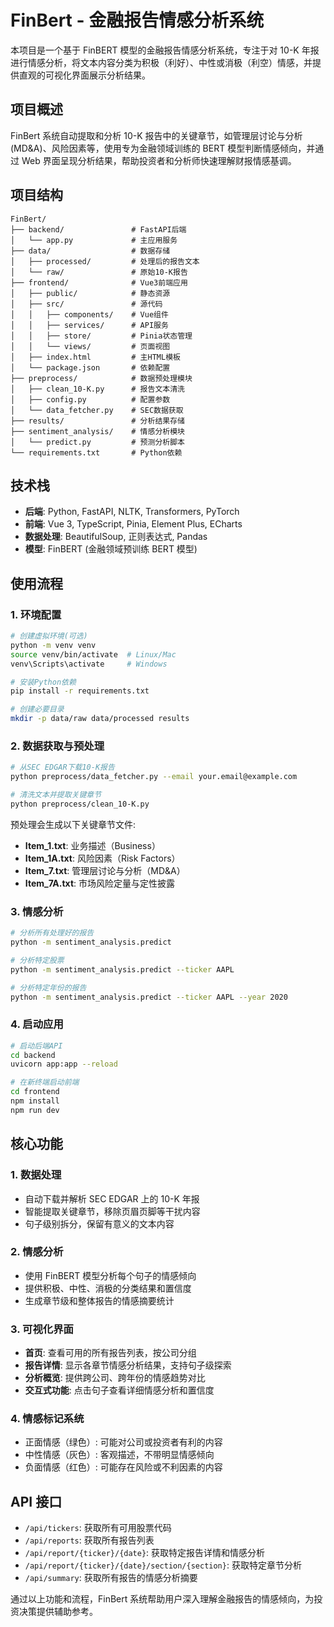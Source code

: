 # FinBert - 金融报告情感分析系统

本项目是一个基于 FinBERT 模型的金融报告情感分析系统，专注于对 10-K 年报进行情感分析，将文本内容分类为积极（利好）、中性或消极（利空）情感，并提供直观的可视化界面展示分析结果。

## 项目概述

FinBert 系统自动提取和分析 10-K 报告中的关键章节，如管理层讨论与分析(MD&A)、风险因素等，使用专为金融领域训练的 BERT 模型判断情感倾向，并通过 Web 界面呈现分析结果，帮助投资者和分析师快速理解财报情感基调。

## 项目结构

```
FinBert/
├── backend/               # FastAPI后端
│   └── app.py             # 主应用服务
├── data/                  # 数据存储
│   ├── processed/         # 处理后的报告文本
│   └── raw/               # 原始10-K报告
├── frontend/              # Vue3前端应用
│   ├── public/            # 静态资源
│   ├── src/               # 源代码
│   │   ├── components/    # Vue组件
│   │   ├── services/      # API服务
│   │   ├── store/         # Pinia状态管理
│   │   └── views/         # 页面视图
│   ├── index.html         # 主HTML模板
│   └── package.json       # 依赖配置
├── preprocess/            # 数据预处理模块
│   ├── clean_10-K.py      # 报告文本清洗
│   ├── config.py          # 配置参数
│   └── data_fetcher.py    # SEC数据获取
├── results/               # 分析结果存储
├── sentiment_analysis/    # 情感分析模块
│   └── predict.py         # 预测分析脚本
└── requirements.txt       # Python依赖
```

## 技术栈

- **后端**: Python, FastAPI, NLTK, Transformers, PyTorch
- **前端**: Vue 3, TypeScript, Pinia, Element Plus, ECharts
- **数据处理**: BeautifulSoup, 正则表达式, Pandas
- **模型**: FinBERT (金融领域预训练 BERT 模型)

## 使用流程

### 1. 环境配置

```bash
# 创建虚拟环境(可选)
python -m venv venv
source venv/bin/activate  # Linux/Mac
venv\Scripts\activate     # Windows

# 安装Python依赖
pip install -r requirements.txt

# 创建必要目录
mkdir -p data/raw data/processed results
```

### 2. 数据获取与预处理

```bash
# 从SEC EDGAR下载10-K报告
python preprocess/data_fetcher.py --email your.email@example.com

# 清洗文本并提取关键章节
python preprocess/clean_10-K.py
```

预处理会生成以下关键章节文件:

- **Item_1.txt**: 业务描述（Business）
- **Item_1A.txt**: 风险因素（Risk Factors）
- **Item_7.txt**: 管理层讨论与分析（MD&A）
- **Item_7A.txt**: 市场风险定量与定性披露

### 3. 情感分析

```bash
# 分析所有处理好的报告
python -m sentiment_analysis.predict

# 分析特定股票
python -m sentiment_analysis.predict --ticker AAPL

# 分析特定年份的报告
python -m sentiment_analysis.predict --ticker AAPL --year 2020
```

### 4. 启动应用

```bash
# 启动后端API
cd backend
uvicorn app:app --reload

# 在新终端启动前端
cd frontend
npm install
npm run dev
```

## 核心功能

### 1. 数据处理

- 自动下载并解析 SEC EDGAR 上的 10-K 年报
- 智能提取关键章节，移除页眉页脚等干扰内容
- 句子级别拆分，保留有意义的文本内容

### 2. 情感分析

- 使用 FinBERT 模型分析每个句子的情感倾向
- 提供积极、中性、消极的分类结果和置信度
- 生成章节级和整体报告的情感摘要统计

### 3. 可视化界面

- **首页**: 查看可用的所有报告列表，按公司分组
- **报告详情**: 显示各章节情感分析结果，支持句子级探索
- **分析概览**: 提供跨公司、跨年份的情感趋势对比
- **交互式功能**: 点击句子查看详细情感分析和置信度

### 4. 情感标记系统

- 正面情感（绿色）: 可能对公司或投资者有利的内容
- 中性情感（灰色）: 客观描述，不带明显情感倾向
- 负面情感（红色）: 可能存在风险或不利因素的内容

## API 接口

- `/api/tickers`: 获取所有可用股票代码
- `/api/reports`: 获取所有报告列表
- `/api/report/{ticker}/{date}`: 获取特定报告详情和情感分析
- `/api/report/{ticker}/{date}/section/{section}`: 获取特定章节分析
- `/api/summary`: 获取所有报告的情感分析摘要

通过以上功能和流程，FinBert 系统帮助用户深入理解金融报告的情感倾向，为投资决策提供辅助参考。
